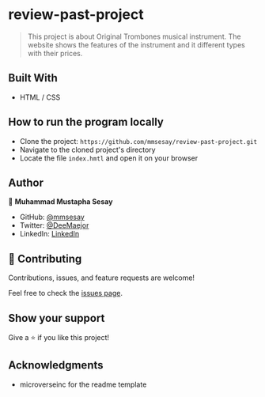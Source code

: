 # review-past-project
> This project is about Original Trombones musical instrument. The website shows   the features of the instrument and it different types with their prices.

## Built With

- HTML / CSS

## How to run the program locally
- Clone the project: ```https://github.com/mmsesay/review-past-project.git```
- Navigate to the cloned project's directory
- Locate the file ```index.hmtl``` and open it on your browser

## Author

👤 **Muhammad Mustapha Sesay**

- GitHub: [@mmsesay](https://github.com/mmsesay)
- Twitter: [@DeeMaejor](https://twitter.com/DeeMaejor)
- LinkedIn: [LinkedIn](https://linkedin.com/in/muhammad-m-sesay)

## 🤝 Contributing

Contributions, issues, and feature requests are welcome!

Feel free to check the [issues page](../../issues/).

## Show your support

Give a ⭐️ if you like this project!

## Acknowledgments
- microverseinc for the readme template